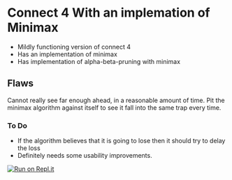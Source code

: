 # Connect 4 With an implemation of Minimax

* Mildly functioning version of connect 4
* Has an implementation of minimax
* Has implementation of alpha-beta-pruning with minimax

## Flaws

 Cannot really see far enough ahead, in a reasonable amount of time.
Pit the minimax algorithm against itself to see it fall into the same trap every time.

### To Do

* If the algorithm believes that it is going to lose then it should try to delay the loss
* Definitely needs some usability improvements.

[![Run on Repl.it](https://repl.it/badge/github/Andrew-Day-Coder/Connect-4-Rust)](https://repl.it/github/Andrew-Day-Coder/Connect-4-Rust)
